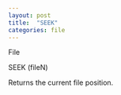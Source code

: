 ```yaml
---
layout: post
title:  "SEEK"
categories: file
---
```

File

SEEK (fileN)

Returns the current file position.

